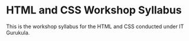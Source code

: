 # HTML and CSS Workshop Syllabus

This is the workshop syllabus for the HTML and CSS conducted under IT Gurukula.
